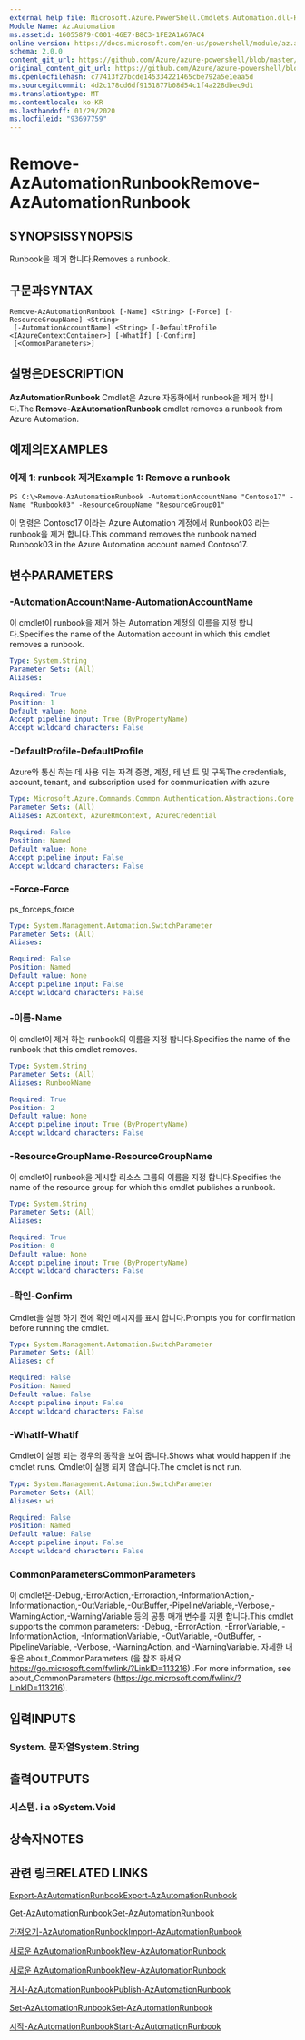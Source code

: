 ```yaml
---
external help file: Microsoft.Azure.PowerShell.Cmdlets.Automation.dll-Help.xml
Module Name: Az.Automation
ms.assetid: 16055879-C001-46E7-B8C3-1FE2A1A67AC4
online version: https://docs.microsoft.com/en-us/powershell/module/az.automation/remove-azautomationrunbook
schema: 2.0.0
content_git_url: https://github.com/Azure/azure-powershell/blob/master/src/Automation/Automation/help/Remove-AzAutomationRunbook.md
original_content_git_url: https://github.com/Azure/azure-powershell/blob/master/src/Automation/Automation/help/Remove-AzAutomationRunbook.md
ms.openlocfilehash: c77413f27bcde145334221465cbe792a5e1eaa5d
ms.sourcegitcommit: 4d2c178cd6df9151877b08d54c1f4a228dbec9d1
ms.translationtype: MT
ms.contentlocale: ko-KR
ms.lasthandoff: 01/29/2020
ms.locfileid: "93697759"
---
```

# <span data-ttu-id="96004-101">Remove-AzAutomationRunbook</span><span class="sxs-lookup"><span data-stu-id="96004-101">Remove-AzAutomationRunbook</span></span>

## <span data-ttu-id="96004-102">SYNOPSIS</span><span class="sxs-lookup"><span data-stu-id="96004-102">SYNOPSIS</span></span>
<span data-ttu-id="96004-103">Runbook을 제거 합니다.</span><span class="sxs-lookup"><span data-stu-id="96004-103">Removes a runbook.</span></span>

## <span data-ttu-id="96004-104">구문과</span><span class="sxs-lookup"><span data-stu-id="96004-104">SYNTAX</span></span>

```
Remove-AzAutomationRunbook [-Name] <String> [-Force] [-ResourceGroupName] <String>
 [-AutomationAccountName] <String> [-DefaultProfile <IAzureContextContainer>] [-WhatIf] [-Confirm]
 [<CommonParameters>]
```

## <span data-ttu-id="96004-105">설명은</span><span class="sxs-lookup"><span data-stu-id="96004-105">DESCRIPTION</span></span>
<span data-ttu-id="96004-106">**AzAutomationRunbook** Cmdlet은 Azure 자동화에서 runbook을 제거 합니다.</span><span class="sxs-lookup"><span data-stu-id="96004-106">The **Remove-AzAutomationRunbook** cmdlet removes a runbook from Azure Automation.</span></span>

## <span data-ttu-id="96004-107">예제의</span><span class="sxs-lookup"><span data-stu-id="96004-107">EXAMPLES</span></span>

### <span data-ttu-id="96004-108">예제 1: runbook 제거</span><span class="sxs-lookup"><span data-stu-id="96004-108">Example 1: Remove a runbook</span></span>
```
PS C:\>Remove-AzAutomationRunbook -AutomationAccountName "Contoso17" -Name "Runbook03" -ResourceGroupName "ResourceGroup01"
```

<span data-ttu-id="96004-109">이 명령은 Contoso17 이라는 Azure Automation 계정에서 Runbook03 라는 runbook을 제거 합니다.</span><span class="sxs-lookup"><span data-stu-id="96004-109">This command removes the runbook named Runbook03 in the Azure Automation account named Contoso17.</span></span>

## <span data-ttu-id="96004-110">변수</span><span class="sxs-lookup"><span data-stu-id="96004-110">PARAMETERS</span></span>

### <span data-ttu-id="96004-111">-AutomationAccountName</span><span class="sxs-lookup"><span data-stu-id="96004-111">-AutomationAccountName</span></span>
<span data-ttu-id="96004-112">이 cmdlet이 runbook을 제거 하는 Automation 계정의 이름을 지정 합니다.</span><span class="sxs-lookup"><span data-stu-id="96004-112">Specifies the name of the Automation account in which this cmdlet removes a runbook.</span></span>

```yaml
Type: System.String
Parameter Sets: (All)
Aliases:

Required: True
Position: 1
Default value: None
Accept pipeline input: True (ByPropertyName)
Accept wildcard characters: False
```

### <span data-ttu-id="96004-113">-DefaultProfile</span><span class="sxs-lookup"><span data-stu-id="96004-113">-DefaultProfile</span></span>
<span data-ttu-id="96004-114">Azure와 통신 하는 데 사용 되는 자격 증명, 계정, 테 넌 트 및 구독</span><span class="sxs-lookup"><span data-stu-id="96004-114">The credentials, account, tenant, and subscription used for communication with azure</span></span>

```yaml
Type: Microsoft.Azure.Commands.Common.Authentication.Abstractions.Core.IAzureContextContainer
Parameter Sets: (All)
Aliases: AzContext, AzureRmContext, AzureCredential

Required: False
Position: Named
Default value: None
Accept pipeline input: False
Accept wildcard characters: False
```

### <span data-ttu-id="96004-115">-Force</span><span class="sxs-lookup"><span data-stu-id="96004-115">-Force</span></span>
<span data-ttu-id="96004-116">ps_force</span><span class="sxs-lookup"><span data-stu-id="96004-116">ps_force</span></span>

```yaml
Type: System.Management.Automation.SwitchParameter
Parameter Sets: (All)
Aliases:

Required: False
Position: Named
Default value: None
Accept pipeline input: False
Accept wildcard characters: False
```

### <span data-ttu-id="96004-117">-이름</span><span class="sxs-lookup"><span data-stu-id="96004-117">-Name</span></span>
<span data-ttu-id="96004-118">이 cmdlet이 제거 하는 runbook의 이름을 지정 합니다.</span><span class="sxs-lookup"><span data-stu-id="96004-118">Specifies the name of the runbook that this cmdlet removes.</span></span>

```yaml
Type: System.String
Parameter Sets: (All)
Aliases: RunbookName

Required: True
Position: 2
Default value: None
Accept pipeline input: True (ByPropertyName)
Accept wildcard characters: False
```

### <span data-ttu-id="96004-119">-ResourceGroupName</span><span class="sxs-lookup"><span data-stu-id="96004-119">-ResourceGroupName</span></span>
<span data-ttu-id="96004-120">이 cmdlet이 runbook을 게시할 리소스 그룹의 이름을 지정 합니다.</span><span class="sxs-lookup"><span data-stu-id="96004-120">Specifies the name of the resource group for which this cmdlet publishes a runbook.</span></span>

```yaml
Type: System.String
Parameter Sets: (All)
Aliases:

Required: True
Position: 0
Default value: None
Accept pipeline input: True (ByPropertyName)
Accept wildcard characters: False
```

### <span data-ttu-id="96004-121">-확인</span><span class="sxs-lookup"><span data-stu-id="96004-121">-Confirm</span></span>
<span data-ttu-id="96004-122">Cmdlet을 실행 하기 전에 확인 메시지를 표시 합니다.</span><span class="sxs-lookup"><span data-stu-id="96004-122">Prompts you for confirmation before running the cmdlet.</span></span>

```yaml
Type: System.Management.Automation.SwitchParameter
Parameter Sets: (All)
Aliases: cf

Required: False
Position: Named
Default value: False
Accept pipeline input: False
Accept wildcard characters: False
```

### <span data-ttu-id="96004-123">-WhatIf</span><span class="sxs-lookup"><span data-stu-id="96004-123">-WhatIf</span></span>
<span data-ttu-id="96004-124">Cmdlet이 실행 되는 경우의 동작을 보여 줍니다.</span><span class="sxs-lookup"><span data-stu-id="96004-124">Shows what would happen if the cmdlet runs.</span></span>
<span data-ttu-id="96004-125">Cmdlet이 실행 되지 않습니다.</span><span class="sxs-lookup"><span data-stu-id="96004-125">The cmdlet is not run.</span></span>

```yaml
Type: System.Management.Automation.SwitchParameter
Parameter Sets: (All)
Aliases: wi

Required: False
Position: Named
Default value: False
Accept pipeline input: False
Accept wildcard characters: False
```

### <span data-ttu-id="96004-126">CommonParameters</span><span class="sxs-lookup"><span data-stu-id="96004-126">CommonParameters</span></span>
<span data-ttu-id="96004-127">이 cmdlet은-Debug,-ErrorAction,-Erroraction,-InformationAction,-Informationaction,-OutVariable,-OutBuffer,-PipelineVariable,-Verbose,-WarningAction,-WarningVariable 등의 공통 매개 변수를 지원 합니다.</span><span class="sxs-lookup"><span data-stu-id="96004-127">This cmdlet supports the common parameters: -Debug, -ErrorAction, -ErrorVariable, -InformationAction, -InformationVariable, -OutVariable, -OutBuffer, -PipelineVariable, -Verbose, -WarningAction, and -WarningVariable.</span></span> <span data-ttu-id="96004-128">자세한 내용은 about_CommonParameters (을 참조 하세요 https://go.microsoft.com/fwlink/?LinkID=113216) .</span><span class="sxs-lookup"><span data-stu-id="96004-128">For more information, see about_CommonParameters (https://go.microsoft.com/fwlink/?LinkID=113216).</span></span>

## <span data-ttu-id="96004-129">입력</span><span class="sxs-lookup"><span data-stu-id="96004-129">INPUTS</span></span>

### <span data-ttu-id="96004-130">System. 문자열</span><span class="sxs-lookup"><span data-stu-id="96004-130">System.String</span></span>

## <span data-ttu-id="96004-131">출력</span><span class="sxs-lookup"><span data-stu-id="96004-131">OUTPUTS</span></span>

### <span data-ttu-id="96004-132">시스템. i a o</span><span class="sxs-lookup"><span data-stu-id="96004-132">System.Void</span></span>

## <span data-ttu-id="96004-133">상속자</span><span class="sxs-lookup"><span data-stu-id="96004-133">NOTES</span></span>

## <span data-ttu-id="96004-134">관련 링크</span><span class="sxs-lookup"><span data-stu-id="96004-134">RELATED LINKS</span></span>

[<span data-ttu-id="96004-135">Export-AzAutomationRunbook</span><span class="sxs-lookup"><span data-stu-id="96004-135">Export-AzAutomationRunbook</span></span>](./Export-AzAutomationRunbook.md)

[<span data-ttu-id="96004-136">Get-AzAutomationRunbook</span><span class="sxs-lookup"><span data-stu-id="96004-136">Get-AzAutomationRunbook</span></span>](./Get-AzAutomationRunbook.md)

[<span data-ttu-id="96004-137">가져오기-AzAutomationRunbook</span><span class="sxs-lookup"><span data-stu-id="96004-137">Import-AzAutomationRunbook</span></span>](./Import-AzAutomationRunbook.md)

[<span data-ttu-id="96004-138">새로운 AzAutomationRunbook</span><span class="sxs-lookup"><span data-stu-id="96004-138">New-AzAutomationRunbook</span></span>](./New-AzAutomationRunbook.md)

[<span data-ttu-id="96004-139">새로운 AzAutomationRunbook</span><span class="sxs-lookup"><span data-stu-id="96004-139">New-AzAutomationRunbook</span></span>](./New-AzAutomationRunbook.md)

[<span data-ttu-id="96004-140">게시-AzAutomationRunbook</span><span class="sxs-lookup"><span data-stu-id="96004-140">Publish-AzAutomationRunbook</span></span>](./Publish-AzAutomationRunbook.md)

[<span data-ttu-id="96004-141">Set-AzAutomationRunbook</span><span class="sxs-lookup"><span data-stu-id="96004-141">Set-AzAutomationRunbook</span></span>](./Set-AzAutomationRunbook.md)

[<span data-ttu-id="96004-142">시작-AzAutomationRunbook</span><span class="sxs-lookup"><span data-stu-id="96004-142">Start-AzAutomationRunbook</span></span>](./Start-AzAutomationRunbook.md)


